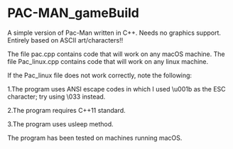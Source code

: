 # PAC-MAN_gameBuild
A simple version of Pac-Man written in C++. Needs no graphics support. Entirely based on ASCII art/characters!!

The file pac.cpp contains code that will work on any macOS machine.
The file Pac_linux.cpp contains code that will work on any linux machine.

If the Pac_linux file does not work correctly, note the following:

  1.The program uses ANSI escape codes in which I used \u001b as the ESC character; try using \033 instead.
  
  2.The program requires C++11 standard.
  
  3.The program uses usleep method.
  
The program has been tested on machines running macOS.
